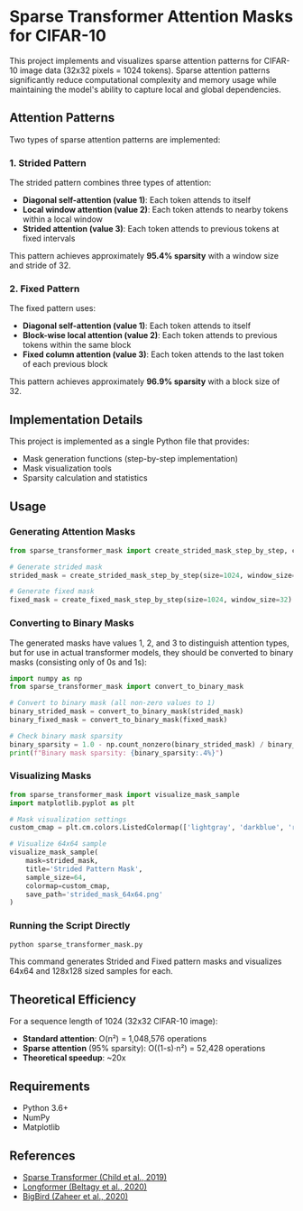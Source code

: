 # Sparse Transformer Attention Masks for CIFAR-10

This project implements and visualizes sparse attention patterns for CIFAR-10 image data (32x32 pixels = 1024 tokens). Sparse attention patterns significantly reduce computational complexity and memory usage while maintaining the model's ability to capture local and global dependencies.

## Attention Patterns

Two types of sparse attention patterns are implemented:

### 1. Strided Pattern

The strided pattern combines three types of attention:
- **Diagonal self-attention (value 1)**: Each token attends to itself
- **Local window attention (value 2)**: Each token attends to nearby tokens within a local window
- **Strided attention (value 3)**: Each token attends to previous tokens at fixed intervals

This pattern achieves approximately **95.4% sparsity** with a window size and stride of 32.

### 2. Fixed Pattern

The fixed pattern uses:
- **Diagonal self-attention (value 1)**: Each token attends to itself
- **Block-wise local attention (value 2)**: Each token attends to previous tokens within the same block
- **Fixed column attention (value 3)**: Each token attends to the last token of each previous block

This pattern achieves approximately **96.9% sparsity** with a block size of 32.

## Implementation Details

This project is implemented as a single Python file that provides:

- Mask generation functions (step-by-step implementation)
- Mask visualization tools
- Sparsity calculation and statistics

## Usage

### Generating Attention Masks

```python
from sparse_transformer_mask import create_strided_mask_step_by_step, create_fixed_mask_step_by_step

# Generate strided mask
strided_mask = create_strided_mask_step_by_step(size=1024, window_size=32, stride=32)

# Generate fixed mask
fixed_mask = create_fixed_mask_step_by_step(size=1024, window_size=32)
```

### Converting to Binary Masks

The generated masks have values 1, 2, and 3 to distinguish attention types, but for use in actual transformer models, they should be converted to binary masks (consisting only of 0s and 1s):

```python
import numpy as np
from sparse_transformer_mask import convert_to_binary_mask

# Convert to binary mask (all non-zero values to 1)
binary_strided_mask = convert_to_binary_mask(strided_mask)
binary_fixed_mask = convert_to_binary_mask(fixed_mask)

# Check binary mask sparsity
binary_sparsity = 1.0 - np.count_nonzero(binary_strided_mask) / binary_strided_mask.size
print(f"Binary mask sparsity: {binary_sparsity:.4%}")
```

### Visualizing Masks

```python
from sparse_transformer_mask import visualize_mask_sample
import matplotlib.pyplot as plt

# Mask visualization settings
custom_cmap = plt.cm.colors.ListedColormap(['lightgray', 'darkblue', 'royalblue', 'skyblue'])

# Visualize 64x64 sample
visualize_mask_sample(
    mask=strided_mask,
    title='Strided Pattern Mask',
    sample_size=64,
    colormap=custom_cmap,
    save_path='strided_mask_64x64.png'
)
```

### Running the Script Directly

```bash
python sparse_transformer_mask.py
```

This command generates Strided and Fixed pattern masks and visualizes 64x64 and 128x128 sized samples for each.

## Theoretical Efficiency

For a sequence length of 1024 (32x32 CIFAR-10 image):

- **Standard attention**: O(n²) = 1,048,576 operations
- **Sparse attention** (95% sparsity): O((1-s)·n²) = 52,428 operations
- **Theoretical speedup**: ~20x

## Requirements

- Python 3.6+
- NumPy
- Matplotlib

## References

- [Sparse Transformer (Child et al., 2019)](https://arxiv.org/abs/1904.10509)
- [Longformer (Beltagy et al., 2020)](https://arxiv.org/abs/2004.05150)
- [BigBird (Zaheer et al., 2020)](https://arxiv.org/abs/2007.14062) 